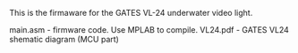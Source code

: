 This is the firmaware for the GATES VL-24 underwater video light.

main.asm   - firmware code. Use MPLAB to compile.
VL24.pdf   - GATES VL24 shematic diagram (MCU part)
